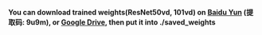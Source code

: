 #### You can download trained weights(ResNet50vd, 101vd) on [Baidu Yun](https://pan.baidu.com/s/1jsQn0Fb5qpzzFZphrFZW5Q) (提取码: 9u9m), or [Google Drive](https://drive.google.com/drive/folders/1rzq8sJ4pYFVbW2qB7vXVCot0cuSYcoZQ?usp=sharing), then put it into ./saved_weights
